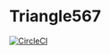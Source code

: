# Triangle567

[![CircleCI](https://circleci.com/gh/james570/Triangle567.svg?style=shield)](https://circleci.com/gh/james570/Triangle567)
